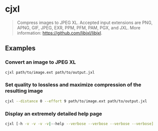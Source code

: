 # cjxl

> Compress images to JPEG XL. Accepted input extensions are PNG, APNG, GIF, JPEG, EXR, PPM, PFM, PAM, PGX, and JXL. More information: <https://github.com/libjxl/libjxl>.

## Examples

### Convert an image to JPEG XL

```bash
cjxl path/to/image.ext path/to/output.jxl
```

### Set quality to lossless and maximize compression of the resulting image

```bash
cjxl --distance 0 --effort 9 path/to/image.ext path/to/output.jxl
```

### Display an extremely detailed help page

```bash
cjxl [-h -v -v -v -v|--help --verbose --verbose --verbose --verbose]
```
